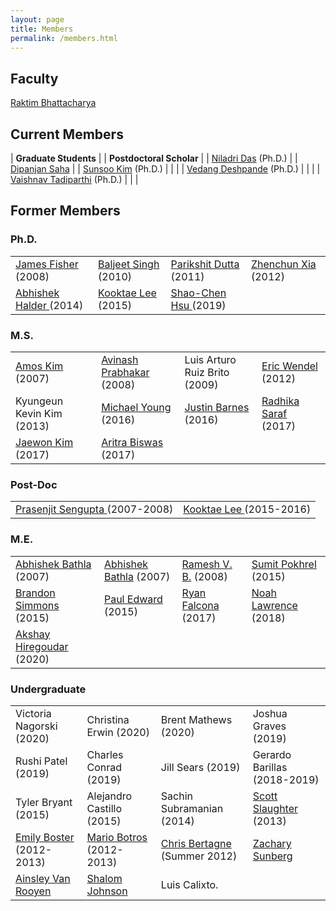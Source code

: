 ```yaml
---
layout: page
title: Members
permalink: /members.html
---
```


## Faculty

[Raktim Bhattacharya](http://engineering.tamu.edu/aerospace/people/rbhattacharya)
<!--- [Full CV](/pdfs/raktim-cv.pdf) -->

## Current Members

| **Graduate Students** | | **Postdoctoral Scholar** | 
| [Niladri Das](https://www.linkedin.com/in/niladri-das) (Ph.D.) | | [Dipanjan Saha](http://linkedin.com/in/dipanjan-saha-37b53829) |
| [Sunsoo Kim](https://www.linkedin.com/in/sunsoo-kim-1222a511b) (Ph.D.)   | | |
| [Vedang Deshpande](https://www.linkedin.com/in/vedang-deshpande) (Ph.D.) | | |
| [Vaishnav Tadiparthi](https://www.linkedin.com/in/vaishnav-tadiparthi-0453b923) (Ph.D.) | | | 

## Former Members
### Ph.D.

<table>
  <tr>
    <td><a href="https://www.linkedin.com/in/james-fisher-0ba9798b">James Fisher</a> (2008)</td>
    <td><a href="https://www.linkedin.com/in/baljeet-singh-9039b818">Baljeet Singh</a> (2010)</td>
    <td><a href ="https://www.linkedin.com/in/parikshit-dutta-7a862b13"> Parikshit Dutta </a> (2011)</td>
    <td><a href ="http://www.linkedin.com/pub/zhenchun-xia/10/633/129"> Zhenchun Xia </a> (2012)</td>
  </tr>
    <tr>
    <td><a href = "https://www.abhishekhalder.org">Abhishek Halder </a> (2014)</td>
    <td><a href ="https://sites.google.com/view/kooktaelee"> Kooktae Lee </a> (2015)</td>
     <td><a href ="https://www.linkedin.com/in/shaochenhsu"> Shao-Chen Hsu </a> (2019)</td>
    </tr>
</table>

### M.S.

<table>
  <tr>
    <td><a href="http://www.linkedin.com/pub/amos-kim/2b/63a/69"> Amos Kim</a> (2007) </td> 
    <td><a href="http://www.linkedin.com/pub/avinash-prabhakar/4/3b3/464"> Avinash Prabhakar</a> (2008) </td> 
    <td>Luis Arturo Ruiz Brito (2009)</td>
    <td><a href="http://www.linkedin.com/in/ericdbw">Eric Wendel </a> (2012)</td>
  </tr>
    <tr>
     <td>Kyungeun Kevin Kim (2013)</td>
     <td><a href = "http://www.linkedin.com/pub/michael-young/76/119/738?trk=pub-pbmap">Michael Young</a> (2016)</td>
     <td><a href = "https://www.linkedin.com/in/justinbarnes2013">Justin Barnes</a> (2016) </td>
     <td><a href = "https://in.linkedin.com/in/radhika-saraf-93232498">Radhika Saraf</a> (2017) </td>
    </tr>
    <tr>
    <td><a href = "https://www.linkedin.com/in/jwkim8804">Jaewon Kim</a> (2017) </td>
    <td><a href = "https://www.linkedin.com/in/aritrabiswas">Aritra Biswas</a> (2017)</td>
    </tr>
</table>

### Post-Doc

<table>
<tr>
<td> <a href = "http://www.linkedin.com/in/prasenjitsengupta">Prasenjit Sengupta </a> (2007-2008)</td>
<td> <a href = "https://sites.google.com/view/kooktaelee">Kooktae Lee </a> (2015-2016)</td>
</tr>
</table>

### M.E.

<table>
<tr>
<td><a href="https://www.linkedin.com/in/abhishekbathla">Abhishek Bathla </a>  (2007) </td> 
<td><a href="https://www.linkedin.com/in/abhishekbathla">Abhishek Bathla</a> (2007)   </td>
<td><a href="https://www.linkedin.com/in/vbramesh">Ramesh V. B.</a> (2008) </td>
<td><a href="https://www.linkedin.com/in/sumit-pokhrel-a60a7a66">Sumit Pokhrel</a> (2015)</td>
</tr>
<tr>
<td><a href="https://www.linkedin.com/in/brandon-simmons-928637b2">Brandon Simmons</a> (2015)</td>
<td><a href="https://www.linkedin.com/in/pauldedward">Paul Edward</a> (2015) </td>
<td><a href="https://www.linkedin.com/in/ryan-falcona-952316146/">Ryan Falcona</a> (2017)</td>
<td><a href="https://www.linkedin.com/in/noah-lawrence-abab34171">Noah Lawrence</a> (2018)</td>
</tr>
<tr>
<td><a href="https://www.linkedin.com/in/akshay-hiregoudar/">Akshay Hiregoudar</a> (2020)</td>
</tr>
</table>

### Undergraduate 

<table>
<tr>
      <td>Victoria Nagorski (2020)</td>
      <td>Christina Erwin (2020)</td>
      <td>Brent Mathews (2020)</td>
      <td>Joshua Graves (2019)</td>
    </tr>
    <tr>
      <td>Rushi Patel (2019)</td>
      <td>Charles Conrad (2019)</td>
      <td>Jill Sears (2019)</td>
      <td>Gerardo Barillas (2018-2019)</td>
    </tr>
    <tr>
      <td>Tyler Bryant (2015)</td>
      <td>Alejandro Castillo (2015)</td>
      <td>Sachin Subramanian (2014)</td>
      <td><a href="http://www.linkedin.com/pub/scott-slaughter/31/4a9/ba0">Scott Slaughter</a> (2013)</td>
    </tr>
    <tr>
      <td><a href="http://www.linkedin.com/pub/emily-boster/80/183/b89">Emily Boster</a> (2012-2013)</td>
      <td><a href="http://www.linkedin.com/pub/mario-botros/51/6b2/559">Mario Botros</a> (2012-2013)</td>
      <td><a href="http://www.linkedin.com/pub/christopher-bertagne/63/2b9/711">Chris Bertagne</a> (Summer 2012)</td>
      <td><a href="http://www.linkedin.com/pub/zachary-sunberg/24/669/540">Zachary Sunberg</a></td>
    </tr>
    <tr>
      <td><a href="http://www.linkedin.com/pub/ainsley-van-rooyen/32/59b/715">Ainsley Van Rooyen</a></td>
      <td><a href="http://www.linkedin.com/pub/shalom-johnson/25/135/55">Shalom Johnson</a></td>
      <td>Luis Calixto.</td>
      <td> </td>
    </tr>
</table>
